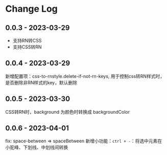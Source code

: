 # Change Log
## 0.0.3 - 2023-03-29

- 支持RN转CSS
- 支持CSS转RN

## 0.0.4 - 2023-03-29

新增配置项：css-to-rnstyle.delete-if-not-rn-keys, 用于控制css转RN样式时，是否删除非RN样式的key，默认删除


## 0.0.5 - 2023-03-30

CSS转RN时，background 为颜色时转换成 backgroundColor

## 0.0.6 - 2023-04-01

fix: space-between => spaceBetween
新增小功能：`ctrl + -`：将选中元素在小驼峰、下划线、中划线间转换
